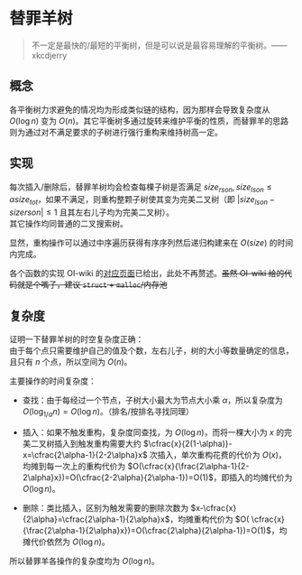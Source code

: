 # 替罪羊树

> 不一定是最快的/最短的平衡树，但是可以说是最容易理解的平衡树。——xkcdjerry

## 概念
各平衡树力求避免的情况均为形成类似链的结构，因为那样会导致复杂度从 $O(\log n)$ 变为 $O(n)$。其它平衡树多通过旋转来维护平衡的性质，而替罪羊的思路则为通过对不满足要求的子树进行强行重构来维持树高一定。

## 实现
每次插入/删除后，替罪羊树均会检查每棵子树是否满足 ${size}_{rson},{size}_{lson} \leqslant \alpha size_{tot}$，如果不满足，则重构整颗子树使其变为完美二叉树（即 $|size_{lson}-size{rson}| \leqslant 1$ 且其左右儿子均为完美二叉树）。  
其它操作均同普通的二叉搜索树。

显然，重构操作可以通过中序遍历获得有序序列然后递归构建来在 $O(size)$ 的时间内完成。

各个函数的实现 OI-wiki 的[对应页面](https://oi-wiki.org/ds/sgt/)已给出，此处不再赘述。~~虽然 OI-wiki 给的代码就是个嘴子，建议 `struct` + `malloc`/内存池~~

## 复杂度
证明一下替罪羊树的时空复杂度正确：  
由于每个点只需要维护自己的值及个数，左右儿子，树的大小等数量确定的信息，且只有 $n$ 个点，所以空间为 $O(n)$。

主要操作的时间复杂度：
- 查找：由于每经过一个节点，子树大小最大为节点大小乘 $\alpha$，所以复杂度为 $O(\log_{1/\alpha} n)=O(\log n)$。（排名/按排名寻找同理）

- 插入：如果不触发重构，复杂度同查找，为 $O(\log n)$，而将一棵大小为 $x$ 的完美二叉树插入到触发重构需要大约 $\cfrac{x}{2(1-\alpha)}-x=\cfrac{2\alpha-1}{2-2\alpha}x$ 次插入，单次重构花费的代价为 $O(x)$，均摊到每一次上的重构代价为 $O(\cfrac{x}{\frac{2\alpha-1}{2-2\alpha}x})=O(\cfrac{2-2\alpha}{2\alpha-1})=O(1)$，即插入的均摊代价为 $O(\log n)$。

- 删除：类比插入，区别为触发需要的删除次数为 $x-\cfrac{x}{2\alpha}=\cfrac{2\alpha-1}{2\alpha}x$，均摊重构代价为 $O( \cfrac{x}{\frac{2\alpha-1}{2\alpha}x})=O(\cfrac{2\alpha}{2\alpha-1})=O(1)$，均摊代价依然为 $O(\log n)$。

所以替罪羊各操作的复杂度均为 $O(\log n)$。
